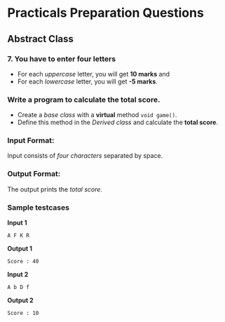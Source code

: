 # Practicals Preparation Questions
## **Abstract Class**

### 7. You have to enter four letters
  - For each *uppercase* letter, you will get **10 marks** and
  - For each *lowercase* letter, you will get **-5 marks**.

### Write a program to calculate the total score.

  - Create a *base class* with a **virtual** method `void game()`.
  - Define this method in the *Derived class* and calculate the **total score**.

### **Input Format:**
Input consists of *four characters* separated by space.

### **Output Format:**
The output prints the *total score*.


### **Sample testcases**

**Input 1**
```
A F K R
```
**Output 1**
```
Score : 40
```

**Input 2**
```
A b D f
```
**Output 2**
```
Score : 10
```